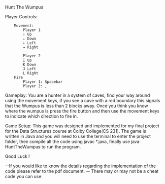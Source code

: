 Hunt The Wumpus 

Player Controls:

		Movement:
			Player 1
			↑ Up
			↓ Down
			← Left 
			→ Right
	
			Player 2
			I Up
			K Down
			J Left 
			L Right
		Fire
			Player 1: Spacebar 
			Player 2: , 

Gameplay:
	You are a hunter in a system of caves, find your way around using the movement keys, if you see a cave with a red boundary
this signals that the Wumpus is less than 2 blocks away. Once you think you know where the wumpus is press the fire button and then 
use the movement keys to indicate which direction to fire in.

Game Setup:
	This game was designed and implemented for my final project for the Data Structures course at Colby College(CS 231). 
	The game is written in Java and you will need to use the terminal to enter the project folder, then compile all the code 
	using javac *.java, finally use java HuntTheWumpus to run the program.

Good Luck ! 

--If you would like to know the details regarding the implementation of the code please refer to the pdf document.
	-- There may or may not be a cheat code you can use
